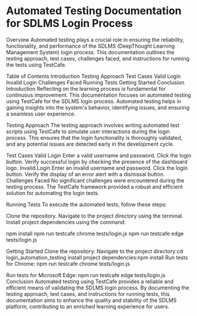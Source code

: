 # Automated Testing Documentation for SDLMS Login Process

Overview
Automated testing plays a crucial role in ensuring the reliability, functionality, and performance of the SDLMS (DeepThought Learning Management System) login process. This documentation outlines the testing approach, test cases, challenges faced, and instructions for running the tests using TestCafe.


Table of Contents
Introduction
Testing Approach
Test Cases
Valid Login
Invalid Login
Challenges Faced
Running Tests
Getting Started
Conclusion
Introduction
Reflecting on the learning process is fundamental for continuous improvement. This documentation focuses on automated testing using TestCafe for the SDLMS login process. Automated testing helps in gaining insights into the system's behavior, identifying issues, and ensuring a seamless user experience.

Testing Approach
The testing approach involves writing automated test scripts using TestCafe to simulate user interactions during the login process. This ensures that the login functionality is thoroughly validated, and any potential issues are detected early in the development cycle.

Test Cases
Valid Login
Enter a valid username and password.
Click the login button.
Verify successful login by checking the presence of the dashboard logo.
Invalid Login
Enter an invalid username and password.
Click the login button.
Verify the display of an error alert with a dismissal button.
Challenges Faced
No significant challenges were encountered during the testing process. The TestCafe framework provided a robust and efficient solution for automating the login tests.

Running Tests
To execute the automated tests, follow these steps:

Clone the repository. 
Navigate to the project directory using the terminal.
Install project dependencies using the command:

npm install
npm run testcafe chrome tests/login.js
npm run testcafe edge tests/login.js

Getting Started
Clone the repository:
Navigate to the project directory:cd login_automation_testing
install project dependencies:npm install
Run tests for Chrome:
npm run testcafe chrome tests/login.js

Run tests for Microsoft Edge:
npm run testcafe edge tests/login.js
Conclusion
Automated testing using TestCafe provides a reliable and efficient means of validating the SDLMS login process. By documenting the testing approach, test cases, and instructions for running tests, this documentation aims to enhance the quality and stability of the SDLMS platform, contributing to an enriched learning experience for users.


